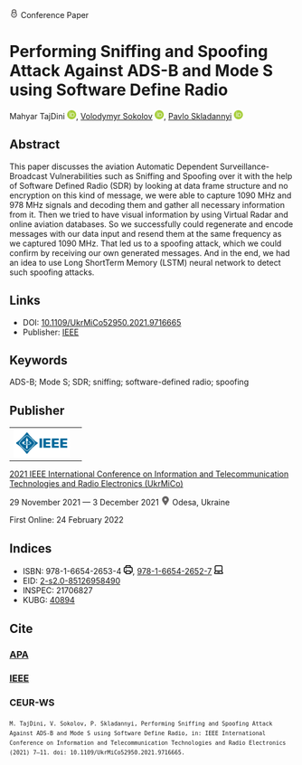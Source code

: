 <img src="/icons/lock.svg" width="16" height="16"> Conference Paper

# Performing Sniffing and Spoofing Attack Against ADS-B and Mode S using Software Define Radio

Mahyar TajDini <a href="https://orcid.org/0000-0001-8875-3362" target="_blank"><img src="/icons/orcid.svg" width="16" height="16"></a>,
<a href="https://volodymyr-sokolov.github.io/">Volodymyr Sokolov</a> <a href="https://orcid.org/0000-0002-9349-7946" target="_blank"><img src="/icons/orcid.svg" width="16" height="16"></a>,
<a href="/">Pavlo Skladannyi</a> <a href="https://orcid.org/0000-0002-7775-6039" target="_blank"><img src="/icons/orcid.svg" width="16" height="16"></a>

## Abstract

This paper discusses the aviation Automatic Dependent Surveillance-Broadcast Vulnerabilities such as Sniffing and Spoofing over it with the help of Software Defined Radio (SDR) by looking at data frame structure and no encryption on this kind of message, we were able to capture 1090 MHz and 978 MHz signals and decoding them and gather all necessary information from it. Then we tried to have visual information by using Virtual Radar and online aviation databases. So we successfully could regenerate and encode messages with our data input and resend them at the same frequency as we captured 1090 MHz. That led us to a spoofing attack, which we could confirm by receiving our own generated messages. And in the end, we had an idea to use Long ShortTerm Memory (LSTM) neural network to detect such spoofing attacks.

## Links

* DOI: [10.1109/UkrMiCo52950.2021.9716665](https://doi.org/10.1109/UkrMiCo52950.2021.9716665) 
* Publisher: [IEEE](https://ieeexplore.ieee.org/document/9716665)

## Keywords

ADS-B; Mode S; SDR; sniffing; software-defined radio; spoofing

## Publisher

<table>
<tr>
<td>
<img src="/icons/ieee.svg" height="50">
</td>
<td style="text-align: left;">
<span class="__dimensions_badge_embed__" data-doi="10.1109/UkrMiCo52950.2021.9716665" data-hide-zero-citations="true"></span><script async src="https://badge.dimensions.ai/badge.js" charset="utf-8"></script>
</td>
</tr>
</table>

[2021 IEEE International Conference on Information and Telecommunication Technologies and Radio Electronics (UkrMiCo)](https://ieeexplore.ieee.org/xpl/conhome/9716582/proceeding)

29 November 2021 — 3 December 2021 <img src="/icons/location-pin.svg" width="16" height="16"> Odesa, Ukraine

First Online: 24 February 2022

## Indices

* ISBN: 978-1-6654-2653-4 <img src="/icons/print.svg" width="16" height="16">, [978-1-6654-2652-7](https://isbnsearch.org/isbn/978-1-6654-2652-7) <img src="/icons/online.svg" width="16" height="16">
* EID: [2-s2.0-85126958490](http://www.scopus.com/record/display.url?origin=inward&eid=2-s2.0-85126958490)
* INSPEC: 21706827
* KUBG: [40894](http://elibrary.kubg.edu.ua/id/eprint/40894/)

## Cite

### [APA](https://citation.crosscite.org/format?doi=10.1109/UkrMiCo52950.2021.9716665&style=apa&lang=en-US)

### [IEEE](https://citation.crosscite.org/format?doi=10.1109/UkrMiCo52950.2021.9716665&style=ieee&lang=en-US)

### CEUR-WS

<small>`M. TajDini, V. Sokolov, P. Skladannyi, Performing Sniffing and Spoofing Attack Against ADS-B and Mode S using Software Define Radio, in: IEEE International Conference on Information and Telecommunication Technologies and Radio Electronics (2021) 7–11. doi: 10.1109/UkrMiCo52950.2021.9716665.`</small>